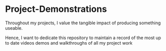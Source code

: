 # Project-Demonstrations
Throughout my projects, I value the tangible impact of producing something useable.

Hence, I want to dedicate this repository to maintain a record of the most up to date videos demos and walkthroughs of all my project work
